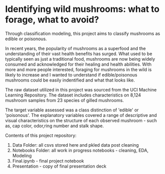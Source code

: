 # Identifying wild mushrooms: what to forage, what to avoid? 

Through classification modeling, this project aims to classify mushrooms as edible or poisonous. 

In recent years, the popularity of mushrooms as a superfood and the understanding of their vast health benefits has surged.  What used to be typically seen as just a traditional food, mushrooms are now being widely consumed and acknowledged for their healing and health abilities.  With more and more people interested, foraging for mushrooms in the wild is likely to increase and I wanted to understand if edible/poisonous mushrooms could be easily indentified and what that looks like. 

The raw dataset utilized in this project was sourced from the UCI Machine Learning Repository.  The dataset includes characteristics on 8,124 mushroom samples from 23 species of gilled mushrooms.

The target variable assessed was a class distinction of 'edible' or 'poisonous'. The explanatory variables covered a range of descriptive and visual characteristics on the structure of each observed mushroom - such as, cap color, odor,ring number and stalk shape.


Contents of this project repository:

1. Data Folder: all csvs stored here and pkled data post cleaning
2. Notebooks Folder: all work in progress notebooks - cleaning, EDA, Modeling
3. Final.ipynb - final project notebook
4. Presentation - copy of final presentation deck
